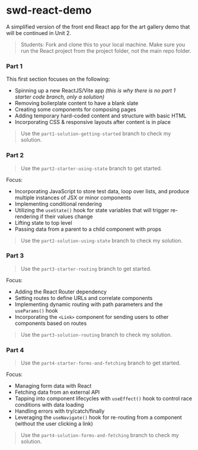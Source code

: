 # swd-react-demo

A simplified version of the front end React app for the art gallery demo that will be continued in Unit 2.

> Students: Fork and clone this to your local machine. Make sure you run the React project from the project folder, not the main repo folder.

### Part 1

This first section focuses on the following:
- Spinning up a new ReactJS/Vite app *(this is why there is no part 1 starter code branch, only a solution)*
- Removing boilerplate content to have a blank slate
- Creating some components for composing pages
- Adding temporary hard-coded content and structure with basic HTML
- Incorporating CSS & responsive layouts after content is in place

> Use the `part1-solution-getting-started` branch to check my solution.

### Part 2

> Use the `part2-starter-using-state` branch to get started.

Focus:
- Incorporating JavaScript to store test data, loop over lists, and produce multiple instances of JSX or minor components
- Implementing conditional rendering
- Utilizing the `useState()` hook for state variables that will trigger re-rendering if their values change
- Lifting state to top level
- Passing data from a parent to a child component with props

> Use the `part2-solution-using-state` branch to check my solution.

### Part 3

> Use the `part3-starter-routing` branch to get started.

Focus:
- Adding the React Router dependency
- Setting routes to define URLs and correlate components
- Implementing dynamic routing with path parameters and the `useParams()` hook
- Incorporating the `<Link>` component for sending users to other components based on routes

> Use the `part3-solution-routing` branch to check my solution.

### Part 4

> Use the `part4-starter-forms-and-fetching` branch to get started.

Focus:
- Managing form data with React
- Fetching data from an external API
- Tapping into component lifecycles with `useEffect()` hook to control race conditions with data loading
- Handling errors with try/catch/finally
- Leveraging the `useNavigate()` hook for re-routing from a component (without the user clicking a link)

> Use the `part4-solution-forms-and-fetching` branch to check my solution.
